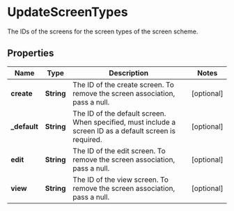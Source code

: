 

# UpdateScreenTypes

The IDs of the screens for the screen types of the screen scheme.

## Properties

| Name | Type | Description | Notes |
|------------ | ------------- | ------------- | -------------|
|**create** | **String** | The ID of the create screen. To remove the screen association, pass a null. |  [optional] |
|**_default** | **String** | The ID of the default screen. When specified, must include a screen ID as a default screen is required. |  [optional] |
|**edit** | **String** | The ID of the edit screen. To remove the screen association, pass a null. |  [optional] |
|**view** | **String** | The ID of the view screen. To remove the screen association, pass a null. |  [optional] |




